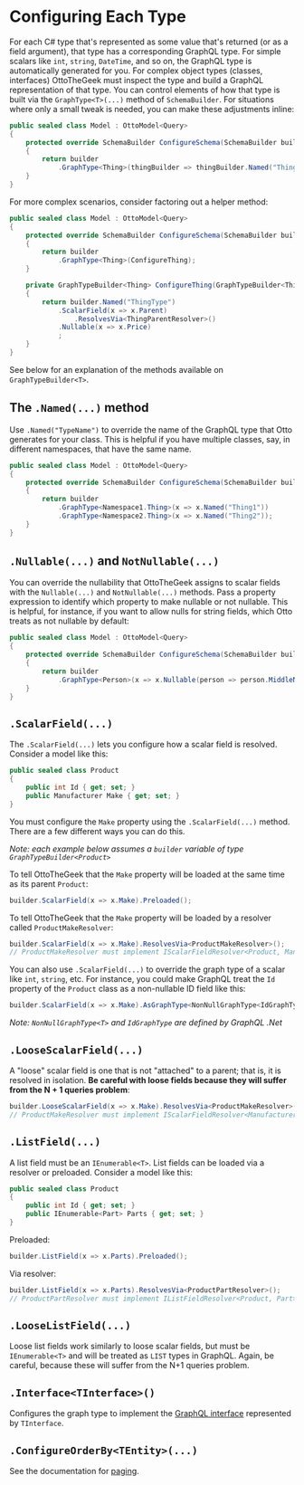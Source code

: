 # Configuring Each Type

For each C# type that's represented as some value that's returned (or as a field argument), that type has a corresponding GraphQL type. For simple scalars like `int`, `string`, `DateTime`, and so on, the GraphQL type is automatically generated for you. For complex object types (classes, interfaces) OttoTheGeek must inspect the type and build a GraphQL representation of that type. You can control elements of how that type is built via the `GraphType<T>(...)` method of `SchemaBuilder`. For situations where only a small tweak is needed, you can make these adjustments inline:

```csharp
public sealed class Model : OttoModel<Query>
{
    protected override SchemaBuilder ConfigureSchema(SchemaBuilder builder)
    {
        return builder
            .GraphType<Thing>(thingBuilder => thingBuilder.Named("ThingType"));
    }
}
```

For more complex scenarios, consider factoring out a helper method:

```csharp
public sealed class Model : OttoModel<Query>
{
    protected override SchemaBuilder ConfigureSchema(SchemaBuilder builder)
    {
        return builder
            .GraphType<Thing>(ConfigureThing);
    }

    private GraphTypeBuilder<Thing> ConfigureThing(GraphTypeBuilder<Thing> builder)
    {
        return builder.Named("ThingType")
            .ScalarField(x => x.Parent)
                .ResolvesVia<ThingParentResolver>()
            .Nullable(x => x.Price)
            ;
    }
}
```

See below for an explanation of the methods available on `GraphTypeBuilder<T>`.

## The `.Named(...)` method

Use `.Named("TypeName")` to override the name of the GraphQL type that Otto generates for your class. This is helpful if you have multiple classes, say, in different namespaces, that have the same name.


```csharp
public sealed class Model : OttoModel<Query>
{
    protected override SchemaBuilder ConfigureSchema(SchemaBuilder builder)
    {
        return builder
            .GraphType<Namespace1.Thing>(x => x.Named("Thing1"))
            .GraphType<Namespace2.Thing>(x => x.Named("Thing2"));
    }
}
```

## `.Nullable(...)` and `NotNullable(...)`

You can override the nullability that OttoTheGeek assigns to scalar fields with the `Nullable(...)` and `NotNullable(...)` methods. Pass a property expression to identify which property to make nullable or not nullable. This is helpful, for instance, if you want to allow nulls for string fields, which Otto treats as not nullable by default:

```csharp
public sealed class Model : OttoModel<Query>
{
    protected override SchemaBuilder ConfigureSchema(SchemaBuilder builder)
    {
        return builder
            .GraphType<Person>(x => x.Nullable(person => person.MiddleName));
    }
}
```

## `.ScalarField(...)`

The `.ScalarField(...)` lets you configure how a scalar field is resolved. Consider a model like this:
```csharp
public sealed class Product
{
    public int Id { get; set; }
    public Manufacturer Make { get; set; }
}
```

You must configure the `Make` property using the `.ScalarField(...)` method. There are a few different ways you can do this.

*Note: each example below assumes a `builder` variable of type `GraphTypeBuilder<Product>`*

To tell OttoTheGeek that the `Make` property will be loaded at the same time as its parent `Product`:

```csharp
builder.ScalarField(x => x.Make).Preloaded();
```

To tell OttoTheGeek that the `Make` property will be loaded by a resolver called `ProductMakeResolver`:

```csharp
builder.ScalarField(x => x.Make).ResolvesVia<ProductMakeResolver>();
// ProductMakeResolver must implement IScalarFieldResolver<Product, Manufacturer>
```


You can also use `.ScalarField(...)` to override the graph type of a scalar like `int`, `string`, etc. For instance, you could make GraphQL treat the `Id` property of the `Product` class as a non-nullable ID field like this:
```csharp
builder.ScalarField(x => x.Make).AsGraphType<NonNullGraphType<IdGraphType>>();
```
*Note: `NonNullGraphType<T>` and `IdGraphType` are defined by GraphQL .Net*

## `.LooseScalarField(...)`

A "loose" scalar field is one that is not "attached" to a parent; that is, it is resolved in isolation. **Be careful with loose fields because they will suffer from the N + 1 queries problem**:
```csharp
builder.LooseScalarField(x => x.Make).ResolvesVia<ProductMakeResolver>();
// ProductMakeResolver must implement IScalarFieldResolver<Manufacturer>
```

## `.ListField(...)`

A list field must be an `IEnumerable<T>`. List fields can be loaded via a resolver or preloaded. Consider a model like this:

```csharp
public sealed class Product
{
    public int Id { get; set; }
    public IEnumerable<Part> Parts { get; set; }
}
```

Preloaded:
```csharp
builder.ListField(x => x.Parts).Preloaded();
```
Via resolver:
```csharp
builder.ListField(x => x.Parts).ResolvesVia<ProductPartResolver>();
// ProductPartResolver must implement IListFieldResolver<Product, Part>
```
## `.LooseListField(...)`

Loose list fields work similarly to loose scalar fields, but must be `IEnumerable<T>` and will be treated as `LIST` types in GraphQL. Again, be careful, because these will suffer from the N+1 queries problem.

## `.Interface<TInterface>()`

Configures the graph type to implement the [GraphQL interface](https://graphql.org/learn/schema/#interfaces) represented by `TInterface`.

## `.ConfigureOrderBy<TEntity>(...)`

See the documentation for [paging](Paging).